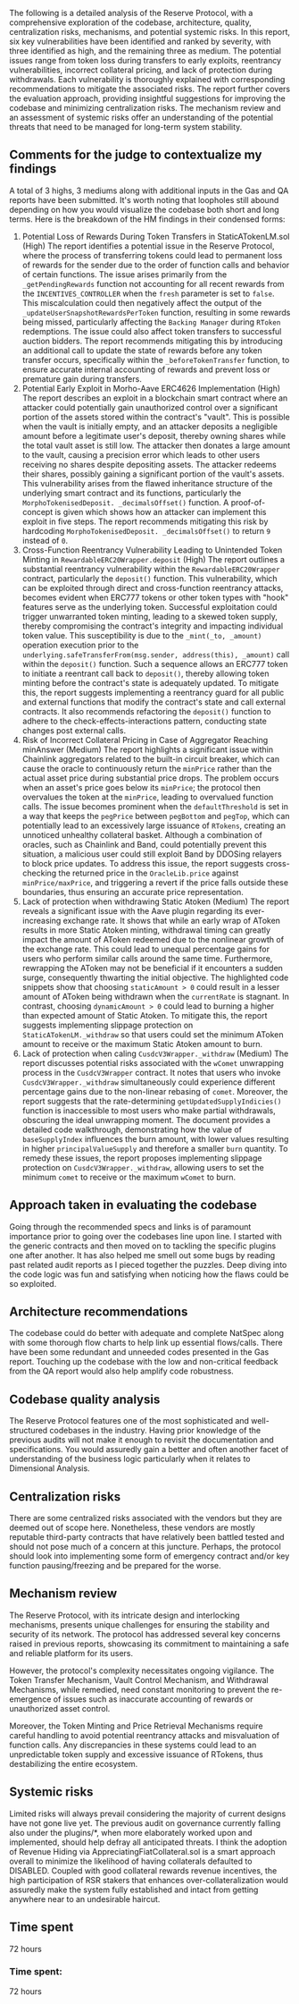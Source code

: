 The following is a detailed analysis of the Reserve Protocol, with a comprehensive exploration of the codebase, architecture, quality, centralization risks, mechanisms, and potential systemic risks. In this report, six key vulnerabilities have been identified and ranked by severity, with three identified as high, and the remaining three as medium. The potential issues range from token loss during transfers to early exploits, reentrancy vulnerabilities, incorrect collateral pricing, and lack of protection during withdrawals. Each vulnerability is thoroughly explained with corresponding recommendations to mitigate the associated risks. The report further covers the evaluation approach, providing insightful suggestions for improving the codebase and minimizing centralization risks. The mechanism review and an assessment of systemic risks offer an understanding of the potential threats that need to be managed for long-term system stability.

## Comments for the judge to contextualize my findings
A total of 3 highs, 3 mediums along with additional inputs in the Gas and QA reports have been submitted. It's worth noting that loopholes still abound depending on how you would visualize the codebase both short and long terms. Here is the breakdown of the HM findings in their condensed forms:

1. Potential Loss of Rewards During Token Transfers in StaticATokenLM.sol (High)
The report identifies a potential issue in the Reserve Protocol, where the process of transferring tokens could lead to permanent loss of rewards for the sender due to the order of function calls and behavior of certain functions. The issue arises primarily from the `_getPendingRewards` function not accounting for all recent rewards from the `INCENTIVES_CONTROLLER` when the `fresh` parameter is set to `false`. This miscalculation could then negatively affect the output of the `_updateUserSnapshotRewardsPerToken` function, resulting in some rewards being missed, particularly affecting the `Backing Manager` during `RToken` redemptions. The issue could also affect token transfers to successful auction bidders. The report recommends mitigating this by introducing an additional call to update the state of rewards before any token transfer occurs, specifically within the `_beforeTokenTransfer` function, to ensure accurate internal accounting of rewards and prevent loss or premature gain during transfers.
2. Potential Early Exploit in Morho-Aave ERC4626 Implementation (High)
The report describes an exploit in a blockchain smart contract where an attacker could potentially gain unauthorized control over a significant portion of the assets stored within the contract's "vault". This is possible when the vault is initially empty, and an attacker deposits a negligible amount before a legitimate user's deposit, thereby owning shares while the total vault asset is still low. The attacker then donates a large amount to the vault, causing a precision error which leads to other users receiving no shares despite depositing assets. The attacker redeems their shares, possibly gaining a significant portion of the vault's assets. This vulnerability arises from the flawed inheritance structure of the underlying smart contract and its functions, particularly the `MorphoTokenisedDeposit. _decimalsOffset()` function. A proof-of-concept is given which shows how an attacker can implement this exploit in five steps. The report recommends mitigating this risk by hardcoding `MorphoTokenisedDeposit. _decimalsOffset()` to return `9` instead of `0`.
3. Cross-Function Reentrancy Vulnerability Leading to Unintended Token Minting in `RewardableERC20Wrapper.deposit` (High)
The report outlines a substantial reentrancy vulnerability within the `RewardableERC20Wrapper` contract, particularly the `deposit()` function. This vulnerability, which can be exploited through direct and cross-function reentrancy attacks, becomes evident when ERC777 tokens or other token types with "hook" features serve as the underlying token. Successful exploitation could trigger unwarranted token minting, leading to a skewed token supply, thereby compromising the contract's integrity and impacting individual token value. This susceptibility is due to the `_mint(_to, _amount)` operation execution prior to the `underlying.safeTransferFrom(msg.sender, address(this), _amount)` call within the `deposit()` function. Such a sequence allows an ERC777 token to initiate a reentrant call back to `deposit()`, thereby allowing token minting before the contract's state is adequately updated. To mitigate this, the report suggests implementing a reentrancy guard for all public and external functions that modify the contract's state and call external contracts. It also recommends refactoring the `deposit()` function to adhere to the check-effects-interactions pattern, conducting state changes post external calls.
4. Risk of Incorrect Collateral Pricing in Case of  Aggregator Reaching minAnswer (Medium)
The report highlights a significant issue within Chainlink aggregators related to the built-in circuit breaker, which can cause the oracle to continuously return the `minPrice` rather than the actual asset price during substantial price drops. The problem occurs when an asset's price goes below its `minPrice`; the protocol then overvalues the token at the `minPrice`, leading to overvalued function calls. The issue becomes prominent when the `defaultThreshold` is set in a way that keeps the `pegPrice` between `pegBottom` and `pegTop`, which can potentially lead to an excessively large issuance of `RTokens`, creating an unnoticed unhealthy collateral basket. Although a combination of oracles, such as Chainlink and Band, could potentially prevent this situation, a malicious user could still exploit Band by DDOSing relayers to block price updates. To address this issue, the report suggests cross-checking the returned price in the `OracleLib.price` against `minPrice/maxPrice`, and triggering a revert if the price falls outside these boundaries, thus ensuring an accurate price representation. 
5. Lack of protection when withdrawing Static Atoken (Medium)
The report reveals a significant issue with the Aave plugin regarding its ever-increasing exchange rate. It shows that while an early wrap of AToken results in more Static Atoken minting, withdrawal timing can greatly impact the amount of AToken redeemed due to the nonlinear growth of the exchange rate. This could lead to unequal percentage gains for users who perform similar calls around the same time. Furthermore, rewrapping the AToken may not be beneficial if it encounters a sudden surge, consequently thwarting the initial objective. The highlighted code snippets show that choosing `staticAmount > 0` could result in a lesser amount of AToken being withdrawn when the `currentRate` is stagnant. In contrast, choosing `dynamicAmount > 0` could lead to burning a higher than expected amount of Static Atoken. To mitigate this, the report suggests implementing slippage protection on `StaticATokenLM._withdraw` so that users could set the minimum AToken amount to receive or the maximum Static Atoken amount to burn.
6. Lack of protection when caling `CusdcV3Wrapper._withdraw` (Medium)
The report discusses potential risks associated with the `wComet` unwrapping process in the `CusdcV3Wrapper` contract. It notes that users who invoke `CusdcV3Wrapper._withdraw` simultaneously could experience different percentage gains due to the non-linear rebasing of `comet`. Moreover, the report suggests that the rate-determining `getUpdatedSupplyIndicies()` function is inaccessible to most users who make partial withdrawals, obscuring the ideal unwrapping moment. The document provides a detailed code walkthrough, demonstrating how the value of `baseSupplyIndex` influences the burn amount, with lower values resulting in higher `principalValueSupply` and therefore a smaller `burn` quantity. To remedy these issues, the report proposes implementing slippage protection on `CusdcV3Wrapper._withdraw`, allowing users to set the minimum `comet` to receive or the maximum `wComet` to burn.

## Approach taken in evaluating the codebase
Going through the recommended specs and links is of paramount importance prior to going over the codebases line upon line. I started with the generic contracts and then moved on to tackling the specific plugins one after another. It has also helped me smell out some bugs by reading past related audit reports as I pieced together the puzzles. Deep diving into the code logic was fun and satisfying when noticing how the flaws could be so exploited.

## Architecture recommendations
The codebase could do better with adequate and complete NatSpec along with some thorough flow charts to help link up essential flows/calls. There have been some redundant and unneeded codes presented in the Gas report. Touching up the codebase with the low and non-critical feedback from the QA report would also help amplify code robustness. 

## Codebase quality analysis
The Reserve Protocol features one of the most sophisticated and well-structured codebases in the industry. Having prior knowledge of the previous audits will not make it enough to revisit the documentation and specifications. You would assuredly gain a better and often another facet of understanding of the business logic particularly when it relates to Dimensional Analysis. 

## Centralization risks
There are some centralized risks associated with the vendors but they are deemed out of scope here. Nonetheless, these vendors are mostly reputable third-party contracts that have relatively been battled tested and should not pose much of a concern at this juncture. Perhaps, the protocol should look into implementing some form of emergency contract and/or key function pausing/freezing and be prepared for the worse. 

## Mechanism review
The Reserve Protocol, with its intricate design and interlocking mechanisms, presents unique challenges for ensuring the stability and security of its network. The protocol has addressed several key concerns raised in previous reports, showcasing its commitment to maintaining a safe and reliable platform for its users.

However, the protocol's complexity necessitates ongoing vigilance. The Token Transfer Mechanism, Vault Control Mechanism, and Withdrawal Mechanisms, while remedied, need constant monitoring to prevent the re-emergence of issues such as inaccurate accounting of rewards or unauthorized asset control.

Moreover, the Token Minting and Price Retrieval Mechanisms require careful handling to avoid potential reentrancy attacks and misvaluation of function calls. Any discrepancies in these systems could lead to an unpredictable token supply and excessive issuance of RTokens, thus destabilizing the entire ecosystem.

## Systemic risks
Limited risks will always prevail considering the majority of current designs have not gone live yet. The previous audit on governance currently falling also under the plugins/*, when more elaborately worked upon and implemented, should help defray all anticipated threats. I think the adoption of Revenue Hiding via AppreciatingFiatCollateral.sol is a smart approach overall to minimize the likelihood of having collaterals defaulted to DISABLED. Coupled with good collateral rewards revenue incentives, the high participation of RSR stakers that enhances over-collateralization would assuredly make the system fully established and intact from getting anywhere near to an undesirable haircut.  

## Time spent
72 hours

### Time spent:
72 hours